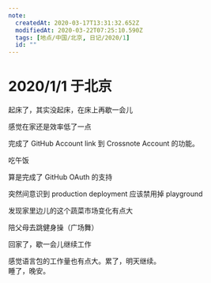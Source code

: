 ```yaml
---
note:
  createdAt: 2020-03-17T13:31:32.652Z
  modifiedAt: 2020-03-22T07:25:10.590Z
  tags: [地点/中国/北京, 日记/2020/1]
  id: ""
---
```


# 2020/1/1 于北京

<!-- @timer "date":"Wed Jan 01 2020 08:33:33 GMT+0800 (CST) -->

起床了，其实没起床，在床上再歇一会儿

<!-- @timer "date":"Wed Jan 01 2020 09:32:23 GMT+0800 (China Standard Time)","duration":"about 1 hour -->

感觉在家还是效率低了一点

<!-- @timer "date":"Wed Jan 01 2020 12:18:34 GMT+0800 (China Standard Time)","duration":"about 3 hours -->

完成了 GitHub Account link 到 Crossnote Account 的功能。

<!-- @timer "date":"Wed Jan 01 2020 13:23:37 GMT+0800 (China Standard Time)","duration":"about 1 hour -->

吃午饭

<!-- @timer "date":"Wed Jan 01 2020 15:33:30 GMT+0800 (China Standard Time)","duration":"about 2 hours -->

算是完成了 GitHub OAuth 的支持

<!-- @timer "date":"Wed Jan 01 2020 16:17:57 GMT+0800 (China Standard Time)","duration":"44 minutes -->

突然间意识到 production deployment 应该禁用掉 playground

<!-- @timer "date":"Wed Jan 01 2020 16:24:16 GMT+0800 (China Standard Time)","duration":"6 minutes -->

发现家里边儿的这个蔬菜市场变化有点大

<!-- @timer "date":"Wed Jan 01 2020 19:55:43 GMT+0800 (China Standard Time)","duration":"about 4 hours -->

陪父母去跳健身操（广场舞）

<!-- @timer "date":"Wed Jan 01 2020 21:45:17 GMT+0800 (China Standard Time)","duration":"about 2 hours -->

回家了，歇一会儿继续工作

<!-- @timer "date":"Wed Jan 01 2020 23:17:55 GMT+0800 (China Standard Time)","duration":"about 2 hours -->

感觉语言包的工作量也有点大。累了，明天继续。  
睡了，晚安。
